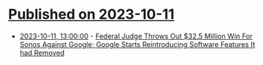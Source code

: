 # [Published on 2023-10-11](index.md)

* [2023-10-11, 13:00:00](https://yro.slashdot.org/story/23/10/11/0035226/federal-judge-throws-out-325-million-win-for-sonos-against-google-google-starts-reintroducing-software-features-it-had-removed?utm_source=rss1.0mainlinkanon&utm_medium=feed) - [Federal Judge Throws Out $32.5 Million Win For Sonos Against Google; Google Starts Reintroducing Software Features It had Removed](https://yro.slashdot.org/story/23/10/11/0035226/federal-judge-throws-out-325-million-win-for-sonos-against-google-google-starts-reintroducing-software-features-it-had-removed?utm_source=rss1.0mainlinkanon&utm_medium=feed)
